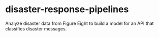 # disaster-response-pipelines
 Analyze disaster data from Figure Eight to build a model for an API that classifies disaster messages.

